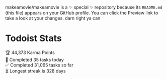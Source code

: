 makeamovie/makeamovie is a ✨ special ✨ repository because its `README.md` (this file) appears on your GitHub profile.
You can click the Preview link to take a look at your changes. darn right ya can

# Todoist Stats

<!-- TODO-IST:START -->
🏆  44,373 Karma Points           
🌸  Completed 35 tasks today           
✅  Completed 31,065 tasks so far           
⏳  Longest streak is 328 days
<!-- TODO-IST:END -->